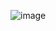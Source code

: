 ![image](https://user-images.githubusercontent.com/68271765/144363546-111a2caf-0d8f-40db-ab91-03a69c94809e.png)
